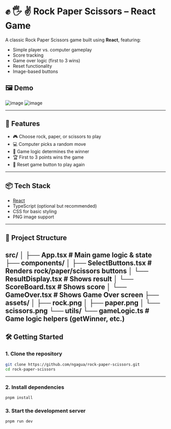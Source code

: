 

# ✊ 🖐️ ✌️ Rock Paper Scissors – React Game

A classic Rock Paper Scissors game built using **React**, featuring:
- Simple player vs. computer gameplay
- Score tracking
- Game over logic (first to 3 wins)
- Reset functionality
- Image-based buttons

## 🖼️ Demo

![image](https://github.com/user-attachments/assets/3f958b1a-eff7-469c-b52c-c9c4ce9e48c9)
![image](https://github.com/user-attachments/assets/a36015a2-e437-445f-bfb0-b38789d86e4e)

---

## 🚀 Features

- 🎮 Choose rock, paper, or scissors to play
- 💻 Computer picks a random move
- 🧠 Game logic determines the winner
- 🏆 First to 3 points wins the game
- 🔁 Reset game button to play again

---

## 📦 Tech Stack

- [React](https://reactjs.org/)
- TypeScript (optional but recommended)
- CSS for basic styling
- PNG image support

---

## 📁 Project Structure

src/
│
├── App.tsx              # Main game logic & state
├── components/
│   ├── SelectButtons.tsx  # Renders rock/paper/scissors buttons
│   └── ResultDisplay.tsx  # Shows result
│   └── ScoreBoard.tsx     # Shows score
│   └── GameOver.tsx       # Shows Game Over screen
├── assets/
│   ├── rock.png
│   ├── paper.png
│   └── scissors.png
└── utils/
└── gameLogic.ts       # Game logic helpers (getWinner, etc.)
---

## 🛠️ Getting Started

### 1. Clone the repository
```bash
git clone https://github.com/ngagua/rock-paper-scissors.git
cd rock-paper-scissors
```

---
### 2. Install dependencies
```bash
pnpm install
```

### 3. Start the development server
```bash
pnpm run dev
```
